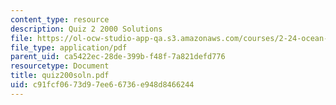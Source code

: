 ```yaml
---
content_type: resource
description: Quiz 2 2000 Solutions
file: https://ol-ocw-studio-app-qa.s3.amazonaws.com/courses/2-24-ocean-wave-interaction-with-ships-and-offshore-energy-systems-13-022-spring-2002/c91fcf0673d97ee66736e948d8466244_quiz200soln.pdf
file_type: application/pdf
parent_uid: ca5422ec-28de-399b-f48f-7a821defd776
resourcetype: Document
title: quiz200soln.pdf
uid: c91fcf06-73d9-7ee6-6736-e948d8466244
---
```

